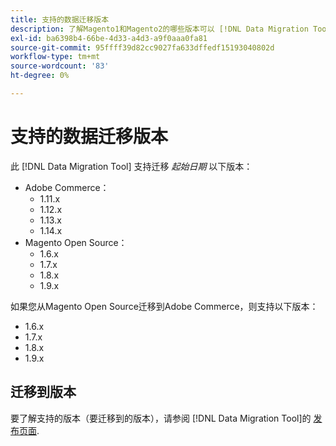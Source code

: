 ```yaml
---
title: 支持的数据迁移版本
description: 了解Magento1和Magento2的哪些版本可以 [!DNL Data Migration Tool] 支持。
exl-id: ba6398b4-66be-4d33-a4d3-a9f0aaa0fa81
source-git-commit: 95ffff39d82cc9027fa633dffedf15193040802d
workflow-type: tm+mt
source-wordcount: '83'
ht-degree: 0%

---
```


# 支持的数据迁移版本

此 [!DNL Data Migration Tool] 支持迁移 _起始日期_ 以下版本：

* Adobe Commerce：
   * 1.11.x
   * 1.12.x
   * 1.13.x
   * 1.14.x
* Magento Open Source：
   * 1.6.x
   * 1.7.x
   * 1.8.x
   * 1.9.x

如果您从Magento Open Source迁移到Adobe Commerce，则支持以下版本：

* 1.6.x
* 1.7.x
* 1.8.x
* 1.9.x

## 迁移到版本

要了解支持的版本（要迁移到的版本），请参阅 [!DNL Data Migration Tool]的 [发布页面](https://github.com/magento/data-migration-tool/releases).

